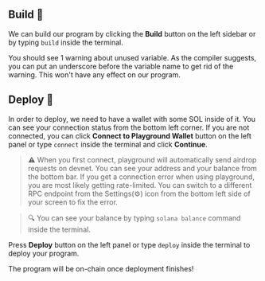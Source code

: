 ## Build 🔧️

We can build our program by clicking the **Build** button on the left sidebar or by typing `build` inside the terminal.

You should see 1 warning about unused variable. As the compiler suggests, you can put an underscore before the variable name to get rid of the warning. This won't have any effect on our program.

## Deploy 🚀️

In order to deploy, we need to have a wallet with some SOL inside of it. You can see your connection status from the bottom left corner. If you are not connected, you can click **Connect to Playground Wallet** button on the left panel or type `connect` inside the terminal and click **Continue**.

> ⚠️ When you first connect, playground will automatically send airdrop requests on devnet. You can see your address and your balance from the bottom bar. If you get a connection error when using playground, you are most likely getting rate-limited. You can switch to a different RPC endpoint from the Settings(⚙️) icon from the bottom left side of your screen to fix the error.

> 🔍️ You can see your balance by typing `solana balance` command inside the terminal.

Press **Deploy** button on the left panel or type `deploy` inside the terminal to deploy your program.

The program will be on-chain once deployment finishes!

